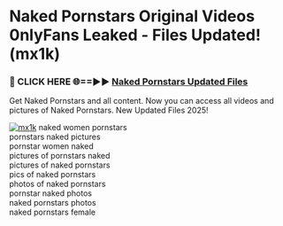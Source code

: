 # Naked Pornstars Original Videos 0nlyFans Leaked - Files Updated! (mx1k)

<h3>🔴 CLICK HERE 🌐==►► <a href="https://tinyurl.com/yckcrads" rel="nofollow">Naked Pornstars Updated Files</a></h3>

Get Naked Pornstars and all content. Now you can access all videos and pictures of Naked Pornstars. New Updated Files 2025!

[![mx1k](https://i.imgur.com/hpKpOFt.gif)](https://tinyurl.com/yckcrads)
naked women pornstars<br>
pornstars naked pictures<br>
pornstar women naked<br>
pictures of pornstars naked<br>
pictures of naked pornstars<br>
pics of naked pornstars<br>
photos of naked pornstars<br>
pornstar naked photos<br>
naked pornstars photos<br>
naked pornstars female